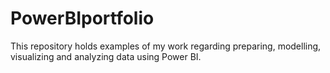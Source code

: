 # PowerBIportfolio
This repository holds examples of my work regarding preparing, modelling, visualizing and analyzing data using Power BI.
